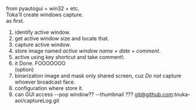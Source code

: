 from pyautogui + win32 + etc. \
Toka'll create windows capture. \
as first. 
1. identify active window.
2. get active window size and locate that.
3. capture active window.
4. store image named *active window name + date + comment*.
5. active using key shortcut and take comment\
6. it Done. FOOOOOOO \
(option)
5. binarization image and mask only shared screen, 
   cuz *Do not* capture whoever broadcast face.  
6. configuration where store it. 
7. can GUI access --pop window?? --thumbnail ???
git@github.com:touka-aoi/captureLog.git